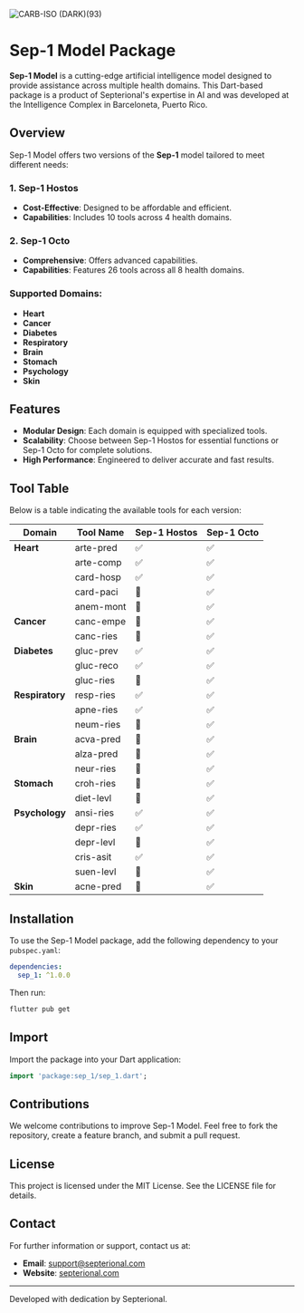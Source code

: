 ![CARB-ISO (DARK)(93)](https://github.com/user-attachments/assets/c6411304-174a-47df-a318-314342080793)

# Sep-1 Model Package

**Sep-1 Model** is a cutting-edge artificial intelligence model designed to provide assistance across multiple health domains. This Dart-based package is a product of Septerional's expertise in AI and was developed at the Intelligence Complex in Barceloneta, Puerto Rico.

## Overview
Sep-1 Model offers two versions of the **Sep-1** model tailored to meet different needs:

### **1. Sep-1 Hostos**
- **Cost-Effective**: Designed to be affordable and efficient.
- **Capabilities**: Includes 10 tools across 4 health domains.

### **2. Sep-1 Octo**
- **Comprehensive**: Offers advanced capabilities.
- **Capabilities**: Features 26 tools across all 8 health domains.

### Supported Domains:
- **Heart**
- **Cancer**
- **Diabetes**
- **Respiratory**
- **Brain**
- **Stomach**
- **Psychology**
- **Skin**

## Features
- **Modular Design**: Each domain is equipped with specialized tools.
- **Scalability**: Choose between Sep-1 Hostos for essential functions or Sep-1 Octo for complete solutions.
- **High Performance**: Engineered to deliver accurate and fast results.

## Tool Table
Below is a table indicating the available tools for each version:

| Domain       | Tool Name   | Sep-1 Hostos | Sep-1 Octo |
|--------------|-------------|--------------|------------|
| **Heart**    | arte-pred   | ✅            | ✅          |
|              | arte-comp   | ✅            | ✅          |
|              | card-hosp   | ✅            | ✅          |
|              | card-paci   | 🛑            | ✅          |
|              | anem-mont   | 🛑            | ✅          |
| **Cancer**   | canc-empe   | 🛑            | ✅          |
|              | canc-ries   | 🛑            | ✅          |
| **Diabetes** | gluc-prev   | ✅            | ✅          |
|              | gluc-reco   | ✅            | ✅          |
|              | gluc-ries   | 🛑            | ✅          |
| **Respiratory** | resp-ries | ✅            | ✅          |
|              | apne-ries   | ✅            | ✅          |
|              | neum-ries   | 🛑            | ✅          |
| **Brain**    | acva-pred   | 🛑            | ✅          |
|              | alza-pred   | 🛑            | ✅          |
|              | neur-ries   | 🛑            | ✅          |
| **Stomach**  | croh-ries   | 🛑            | ✅          |
|              | diet-levl   | 🛑            | ✅          |
| **Psychology** | ansi-ries  | ✅            | ✅          |
|              | depr-ries   | ✅            | ✅          |
|              | depr-levl   | 🛑            | ✅          |
|              | cris-asit   | ✅            | ✅          |
|              | suen-levl   | 🛑            | ✅          |
| **Skin**     | acne-pred   | 🛑            | ✅          |

## Installation
To use the Sep-1 Model package, add the following dependency to your `pubspec.yaml`:
```yaml
dependencies:
  sep_1: ^1.0.0
```

Then run:
```bash
flutter pub get
```

## Import
Import the package into your Dart application:
```dart
import 'package:sep_1/sep_1.dart';
```

## Contributions
We welcome contributions to improve Sep-1 Model. Feel free to fork the repository, create a feature branch, and submit a pull request.

## License
This project is licensed under the MIT License. See the LICENSE file for details.

## Contact
For further information or support, contact us at:
- **Email**: support@septerional.com
- **Website**: [septerional.com](https://septerional.com)

---
Developed with dedication by Septerional.



